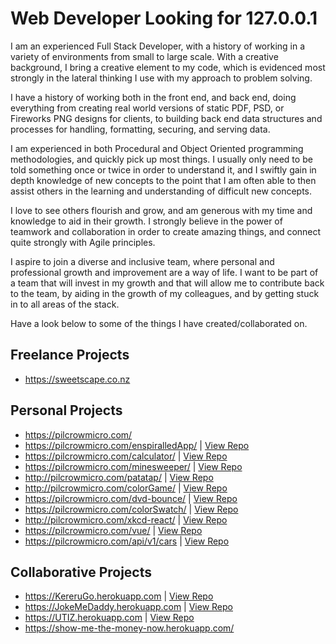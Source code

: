 # Web Developer Looking for 127.0.0.1

I am an experienced Full Stack Developer, with a history of working in a variety of environments from small to large scale. With a creative background, I bring a creative element to my code, which is evidenced most strongly in the lateral thinking I use with my approach to problem solving. 

I have a history of working both in the front end, and back end, doing everything from creating real world versions of static PDF, PSD, or Fireworks PNG designs for clients, to building back end data structures and processes for handling, formatting, securing, and serving data. 

I am experienced in both Procedural and Object Oriented programming methodologies, and quickly pick up most things. I usually only need to be told something once or twice in order to understand it, and I swiftly gain in depth knowledge of new concepts to the point that I am often able to then assist others in the learning and understanding of difficult new concepts. 

I love to see others flourish and grow, and am generous with my time and knowledge to aid in their growth. I strongly believe in the power of teamwork and collaboration in order to create amazing things, and connect quite strongly with Agile principles. 

I aspire to join a diverse and inclusive team, where personal and professional growth and improvement are a way of life. I want to be part of a team that will invest in my growth and that will allow me to contribute back to the team, by aiding in the growth of my colleagues, and by getting stuck in to all areas of the stack.

Have a look below to some of the things I have created/collaborated on. 

## Freelance Projects
- https://sweetscape.co.nz

## Personal Projects 
- https://pilcrowmicro.com/ 
- https://pilcrowmicro.com/enspiralledApp/ | [View Repo](https://github.com/anthony-kyle/enspiralled) 
- https://pilcrowmicro.com/calculator/  | [View Repo](https://github.com/anthony-kyle/calculator) 
- https://pilcrowmicro.com/minesweeper/ | [View Repo](https://github.com/anthony-kyle/minesweeper) 
- http://pilcrowmicro.com/patatap/ | [View Repo](https://github.com/anthony-kyle/patatap) 
- http://pilcrowmicro.com/colorGame/ | [View Repo](https://github.com/anthony-kyle/colorGame) 
- https://pilcrowmicro.com/dvd-bounce/ | [View Repo](https://github.com/anthony-kyle/dvd-bounce) 
- https://pilcrowmicro.com/colorSwatch/ | [View Repo](https://github.com/anthony-kyle/colorSwatch) 
- http://pilcrowmicro.com/xkcd-react/ | [View Repo](https://github.com/anthony-kyle/xkcd-react) 
- https://pilcrowmicro.com/vue/ | [View Repo](https://github.com/anthony-kyle/vueproject)
- https://pilcrowmicro.com/api/v1/cars | [View Repo](https://github.com/anthony-kyle/express_mysql)

## Collaborative Projects
- https://KereruGo.herokuapp.com | [View Repo](https://github.com/roa-2020/kererugo) 
- https://JokeMeDaddy.herokuapp.com | [View Repo](https://github.com/roa-2020/joke-me-daddy) 
- https://UTIZ.herokuapp.com | [View Repo](https://github.com/roa-2020/utiz) 
- https://show-me-the-money-now.herokuapp.com/ 
